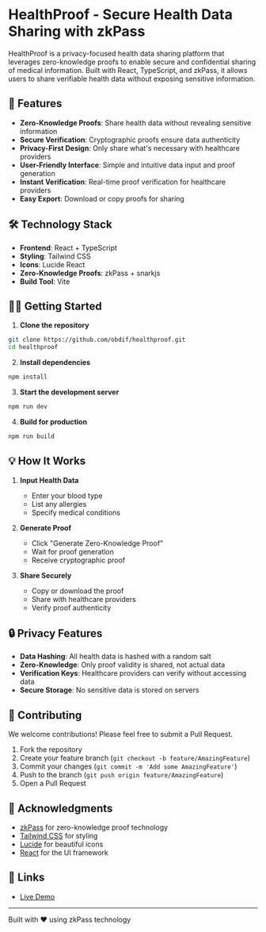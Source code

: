 # HealthProof - Secure Health Data Sharing with zkPass

HealthProof is a privacy-focused health data sharing platform that leverages zero-knowledge proofs to enable secure and confidential sharing of medical information. Built with React, TypeScript, and zkPass, it allows users to share verifiable health data without exposing sensitive information.

<!-- ![HealthProof Screenshot](https://images.unsplash.com/photo-1576091160399-112ba8d25d1d?auto=format&fit=crop&q=80&w=2070) -->

## 🚀 Features

- **Zero-Knowledge Proofs**: Share health data without revealing sensitive information
- **Secure Verification**: Cryptographic proofs ensure data authenticity
- **Privacy-First Design**: Only share what's necessary with healthcare providers
- **User-Friendly Interface**: Simple and intuitive data input and proof generation
- **Instant Verification**: Real-time proof verification for healthcare providers
- **Easy Export**: Download or copy proofs for sharing

## 🛠️ Technology Stack

- **Frontend**: React + TypeScript
- **Styling**: Tailwind CSS
- **Icons**: Lucide React
- **Zero-Knowledge Proofs**: zkPass + snarkjs
- **Build Tool**: Vite

## 🏃‍♂️ Getting Started

1. **Clone the repository**
```bash
git clone https://github.com/obdif/healthproof.git
cd healthproof
```

2. **Install dependencies**
```bash
npm install
```

3. **Start the development server**
```bash
npm run dev
```

4. **Build for production**
```bash
npm run build
```

## 💡 How It Works

1. **Input Health Data**
   - Enter your blood type
   - List any allergies
   - Specify medical conditions

2. **Generate Proof**
   - Click "Generate Zero-Knowledge Proof"
   - Wait for proof generation
   - Receive cryptographic proof

3. **Share Securely**
   - Copy or download the proof
   - Share with healthcare providers
   - Verify proof authenticity

## 🔒 Privacy Features

- **Data Hashing**: All health data is hashed with a random salt
- **Zero-Knowledge**: Only proof validity is shared, not actual data
- **Verification Keys**: Healthcare providers can verify without accessing data
- **Secure Storage**: No sensitive data is stored on servers

## 🤝 Contributing

We welcome contributions! Please feel free to submit a Pull Request.

1. Fork the repository
2. Create your feature branch (`git checkout -b feature/AmazingFeature`)
3. Commit your changes (`git commit -m 'Add some AmazingFeature'`)
4. Push to the branch (`git push origin feature/AmazingFeature`)
5. Open a Pull Request



## 🙏 Acknowledgments

- [zkPass](https://zkpass.org) for zero-knowledge proof technology
- [Tailwind CSS](https://tailwindcss.com) for styling
- [Lucide](https://lucide.dev) for beautiful icons
- [React](https://reactjs.org) for the UI framework

## 🔗 Links

- [Live Demo](https://demo.yourdomain.com)

---

Built with ❤️ using zkPass technology